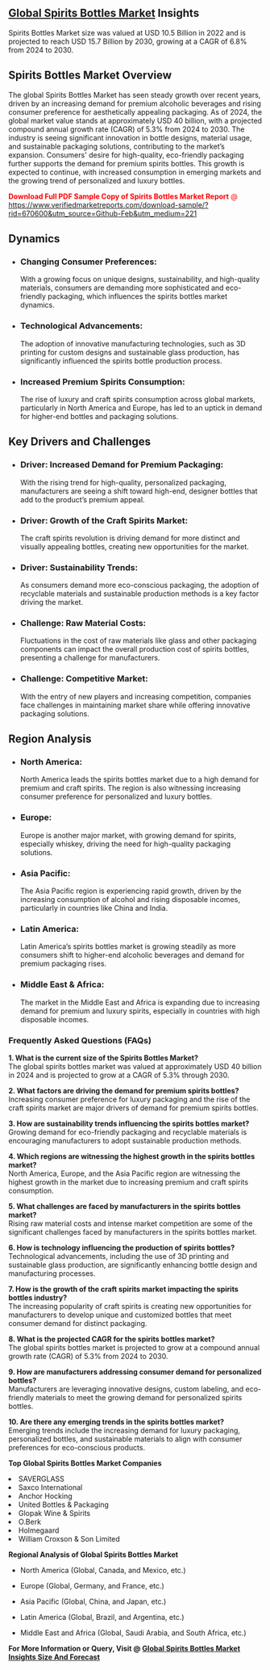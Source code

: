 <h2><a href="https://www.verifiedmarketreports.com/download-sample/?rid=670600&amp;utm_source=Github&amp;utm_medium=221" target="_blank">Global Spirits Bottles Market</a> Insights</h2><p>Spirits Bottles Market size was valued at USD 10.5 Billion in 2022 and is projected to reach USD 15.7 Billion by 2030, growing at a CAGR of 6.8% from 2024 to 2030.</p><p> <h2>Spirits Bottles Market Overview</h2> <p>The global Spirits Bottles Market has seen steady growth over recent years, driven by an increasing demand for premium alcoholic beverages and rising consumer preference for aesthetically appealing packaging. As of 2024, the global market value stands at approximately USD 40 billion, with a projected compound annual growth rate (CAGR) of 5.3% from 2024 to 2030. The industry is seeing significant innovation in bottle designs, material usage, and sustainable packaging solutions, contributing to the market’s expansion. Consumers' desire for high-quality, eco-friendly packaging further supports the demand for premium spirits bottles. This growth is expected to continue, with increased consumption in emerging markets and the growing trend of personalized and luxury bottles. </p> <p><p><span class=""><span style="color: #ff0000;"><strong>Download Full PDF Sample Copy of Spirits Bottles Market Report</strong> @ </span><a href="https://www.verifiedmarketreports.com/download-sample/?rid=670600&amp;utm_source=Github-Feb&amp;utm_medium=221" target="_blank">https://www.verifiedmarketreports.com/download-sample/?rid=670600&amp;utm_source=Github-Feb&amp;utm_medium=221</a></span></p></p> <h2>Dynamics</h2> <ul> <li><h3>Changing Consumer Preferences:</h3> With a growing focus on unique designs, sustainability, and high-quality materials, consumers are demanding more sophisticated and eco-friendly packaging, which influences the spirits bottles market dynamics.</li> <li><h3>Technological Advancements:</h3> The adoption of innovative manufacturing technologies, such as 3D printing for custom designs and sustainable glass production, has significantly influenced the spirits bottle production process.</li> <li><h3>Increased Premium Spirits Consumption:</h3> The rise of luxury and craft spirits consumption across global markets, particularly in North America and Europe, has led to an uptick in demand for higher-end bottles and packaging solutions.</li> </ul> <h2>Key Drivers and Challenges</h2> <ul> <li><h3>Driver: Increased Demand for Premium Packaging:</h3> With the rising trend for high-quality, personalized packaging, manufacturers are seeing a shift toward high-end, designer bottles that add to the product’s premium appeal.</li> <li><h3>Driver: Growth of the Craft Spirits Market:</h3> The craft spirits revolution is driving demand for more distinct and visually appealing bottles, creating new opportunities for the market.</li> <li><h3>Driver: Sustainability Trends:</h3> As consumers demand more eco-conscious packaging, the adoption of recyclable materials and sustainable production methods is a key factor driving the market.</li> <li><h3>Challenge: Raw Material Costs:</h3> Fluctuations in the cost of raw materials like glass and other packaging components can impact the overall production cost of spirits bottles, presenting a challenge for manufacturers.</li> <li><h3>Challenge: Competitive Market:</h3> With the entry of new players and increasing competition, companies face challenges in maintaining market share while offering innovative packaging solutions.</li> </ul> <h2>Region Analysis</h2> <ul> <li><h3>North America:</h3> North America leads the spirits bottles market due to a high demand for premium and craft spirits. The region is also witnessing increasing consumer preference for personalized and luxury bottles.</li> <li><h3>Europe:</h3> Europe is another major market, with growing demand for spirits, especially whiskey, driving the need for high-quality packaging solutions.</li> <li><h3>Asia Pacific:</h3> The Asia Pacific region is experiencing rapid growth, driven by the increasing consumption of alcohol and rising disposable incomes, particularly in countries like China and India.</li> <li><h3>Latin America:</h3> Latin America’s spirits bottles market is growing steadily as more consumers shift to higher-end alcoholic beverages and demand for premium packaging rises.</li> <li><h3>Middle East & Africa:</h3> The market in the Middle East and Africa is expanding due to increasing demand for premium and luxury spirits, especially in countries with high disposable incomes.</li> </ul> <h3>Frequently Asked Questions (FAQs)</h3> <p><b>1. What is the current size of the Spirits Bottles Market?</b><br> The global spirits bottles market was valued at approximately USD 40 billion in 2024 and is projected to grow at a CAGR of 5.3% through 2030.</p> <p><b>2. What factors are driving the demand for premium spirits bottles?</b><br> Increasing consumer preference for luxury packaging and the rise of the craft spirits market are major drivers of demand for premium spirits bottles.</p> <p><b>3. How are sustainability trends influencing the spirits bottles market?</b><br> Growing demand for eco-friendly packaging and recyclable materials is encouraging manufacturers to adopt sustainable production methods.</p> <p><b>4. Which regions are witnessing the highest growth in the spirits bottles market?</b><br> North America, Europe, and the Asia Pacific region are witnessing the highest growth in the market due to increasing premium and craft spirits consumption.</p> <p><b>5. What challenges are faced by manufacturers in the spirits bottles market?</b><br> Rising raw material costs and intense market competition are some of the significant challenges faced by manufacturers in the spirits bottles market.</p> <p><b>6. How is technology influencing the production of spirits bottles?</b><br> Technological advancements, including the use of 3D printing and sustainable glass production, are significantly enhancing bottle design and manufacturing processes.</p> <p><b>7. How is the growth of the craft spirits market impacting the spirits bottles industry?</b><br> The increasing popularity of craft spirits is creating new opportunities for manufacturers to develop unique and customized bottles that meet consumer demand for distinct packaging.</p> <p><b>8. What is the projected CAGR for the spirits bottles market?</b><br> The global spirits bottles market is projected to grow at a compound annual growth rate (CAGR) of 5.3% from 2024 to 2030.</p> <p><b>9. How are manufacturers addressing consumer demand for personalized bottles?</b><br> Manufacturers are leveraging innovative designs, custom labeling, and eco-friendly materials to meet the growing demand for personalized spirits bottles.</p> <p><b>10. Are there any emerging trends in the spirits bottles market?</b><br> Emerging trends include the increasing demand for luxury packaging, personalized bottles, and sustainable materials to align with consumer preferences for eco-conscious products.</p> </p><p><strong>Top Global Spirits Bottles Market Companies</strong></p><div data-test-id=""><p><li>SAVERGLASS</li><li> Saxco International</li><li> Anchor Hocking</li><li> United Bottles & Packaging</li><li> Glopak Wine & Spirits</li><li> O.Berk</li><li> Holmegaard</li><li> William Croxson & Son Limited</li></p><div><strong>Regional Analysis of&nbsp;Global Spirits Bottles Market</strong></div><ul><li dir="ltr"><p dir="ltr">North America&nbsp;(Global, Canada, and Mexico, etc.)</p></li><li dir="ltr"><p dir="ltr">Europe (Global, Germany, and France, etc.)</p></li><li dir="ltr"><p dir="ltr">Asia Pacific&nbsp;(Global, China, and Japan, etc.)</p></li><li dir="ltr"><p dir="ltr">Latin America&nbsp;(Global, Brazil, and Argentina, etc.)</p></li><li dir="ltr">Middle East and Africa&nbsp;(Global, Saudi Arabia, and South Africa, etc.)</li></ul><p><strong>For More Information or Query, Visit @&nbsp;</strong><strong><a href="https://www.verifiedmarketreports.com/product/spirits-bottles-market/?utm_source=Github&amp;utm_medium=221" target="_blank">Global Spirits Bottles Market Insights Size And Forecast</a></strong></p></div>
